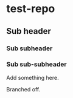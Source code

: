 # test-repo
## Sub header
### Sub subheader
### Sub sub-subheader
Add something here.

Branched off.
